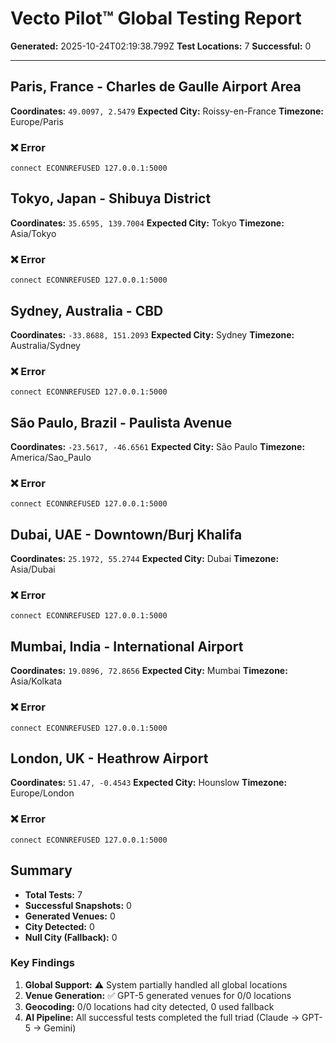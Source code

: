 # Vecto Pilot™ Global Testing Report

**Generated:** 2025-10-24T02:19:38.799Z
**Test Locations:** 7
**Successful:** 0

---

## Paris, France - Charles de Gaulle Airport Area

**Coordinates:** `49.0097, 2.5479`
**Expected City:** Roissy-en-France
**Timezone:** Europe/Paris

### ❌ Error

```
connect ECONNREFUSED 127.0.0.1:5000
```

## Tokyo, Japan - Shibuya District

**Coordinates:** `35.6595, 139.7004`
**Expected City:** Tokyo
**Timezone:** Asia/Tokyo

### ❌ Error

```
connect ECONNREFUSED 127.0.0.1:5000
```

## Sydney, Australia - CBD

**Coordinates:** `-33.8688, 151.2093`
**Expected City:** Sydney
**Timezone:** Australia/Sydney

### ❌ Error

```
connect ECONNREFUSED 127.0.0.1:5000
```

## São Paulo, Brazil - Paulista Avenue

**Coordinates:** `-23.5617, -46.6561`
**Expected City:** São Paulo
**Timezone:** America/Sao_Paulo

### ❌ Error

```
connect ECONNREFUSED 127.0.0.1:5000
```

## Dubai, UAE - Downtown/Burj Khalifa

**Coordinates:** `25.1972, 55.2744`
**Expected City:** Dubai
**Timezone:** Asia/Dubai

### ❌ Error

```
connect ECONNREFUSED 127.0.0.1:5000
```

## Mumbai, India - International Airport

**Coordinates:** `19.0896, 72.8656`
**Expected City:** Mumbai
**Timezone:** Asia/Kolkata

### ❌ Error

```
connect ECONNREFUSED 127.0.0.1:5000
```

## London, UK - Heathrow Airport

**Coordinates:** `51.47, -0.4543`
**Expected City:** Hounslow
**Timezone:** Europe/London

### ❌ Error

```
connect ECONNREFUSED 127.0.0.1:5000
```

## Summary

- **Total Tests:** 7
- **Successful Snapshots:** 0
- **Generated Venues:** 0
- **City Detected:** 0
- **Null City (Fallback):** 0

### Key Findings

1. **Global Support:** ⚠️ System partially handled all global locations
2. **Venue Generation:** ✅ GPT-5 generated venues for 0/0 locations
3. **Geocoding:** 0/0 locations had city detected, 0 used fallback
4. **AI Pipeline:** All successful tests completed the full triad (Claude → GPT-5 → Gemini)

